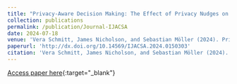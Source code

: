 ```yaml
---
title: "Privacy-Aware Decision Making: The Effect of Privacy Nudges on Privacy Awareness and the Monetary Assessment of Personal Information"
collection: publications
permalink: /publication/Journal-IJACSA
date: 2024-07-18
venue: 'Vera Schmitt, James Nicholson, and Sebastian Möller (2024). Privacy-Aware Decision Making: The Effect of Privacy Nudges on Privacy Awareness and the Monetary Assessment of Personal Information. International Journal of Advanced Computer Science and Applications (IJACSA), 15(3), 2024.'
paperurl: 'http://dx.doi.org/10.14569/IJACSA.2024.0150303'
citation: 'Vera Schmitt, James Nicholson, and Sebastian Möller (2024). Privacy-Aware Decision Making: The Effect of Privacy Nudges on Privacy Awareness and the Monetary Assessment of Personal Information. International Journal of Advanced Computer Science and Applications (IJACSA), 15(3), 2024.'
---
```


[Access paper here](http://dx.doi.org/10.14569/IJACSA.2024.0150303){:target="_blank"}
